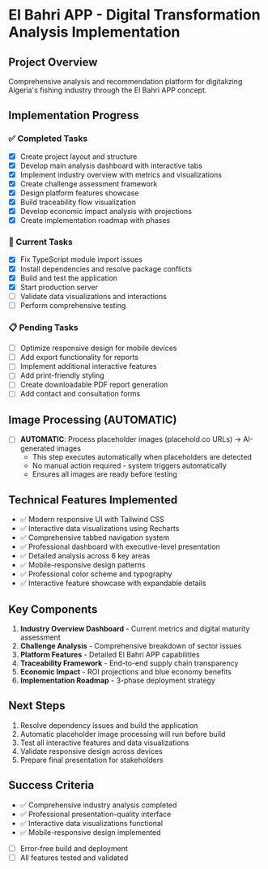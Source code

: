 # El Bahri APP - Digital Transformation Analysis Implementation

## Project Overview
Comprehensive analysis and recommendation platform for digitalizing Algeria's fishing industry through the El Bahri APP concept.

## Implementation Progress

### ✅ Completed Tasks
- [x] Create project layout and structure
- [x] Develop main analysis dashboard with interactive tabs
- [x] Implement industry overview with metrics and visualizations
- [x] Create challenge assessment framework
- [x] Design platform features showcase
- [x] Build traceability flow visualization
- [x] Develop economic impact analysis with projections
- [x] Create implementation roadmap with phases

### 🔄 Current Tasks
- [x] Fix TypeScript module import issues
- [x] Install dependencies and resolve package conflicts
- [x] Build and test the application
- [x] Start production server
- [ ] Validate data visualizations and interactions
- [ ] Perform comprehensive testing

### 📋 Pending Tasks
- [ ] Optimize responsive design for mobile devices
- [ ] Add export functionality for reports
- [ ] Implement additional interactive features
- [ ] Add print-friendly styling
- [ ] Create downloadable PDF report generation
- [ ] Add contact and consultation forms

## Image Processing (AUTOMATIC)
- [ ] **AUTOMATIC**: Process placeholder images (placehold.co URLs) → AI-generated images
  - This step executes automatically when placeholders are detected
  - No manual action required - system triggers automatically
  - Ensures all images are ready before testing

## Technical Features Implemented
- ✅ Modern responsive UI with Tailwind CSS
- ✅ Interactive data visualizations using Recharts
- ✅ Comprehensive tabbed navigation system
- ✅ Professional dashboard with executive-level presentation
- ✅ Detailed analysis across 6 key areas
- ✅ Mobile-responsive design patterns
- ✅ Professional color scheme and typography
- ✅ Interactive feature showcase with expandable details

## Key Components
1. **Industry Overview Dashboard** - Current metrics and digital maturity assessment
2. **Challenge Analysis** - Comprehensive breakdown of sector issues
3. **Platform Features** - Detailed El Bahri APP capabilities
4. **Traceability Framework** - End-to-end supply chain transparency
5. **Economic Impact** - ROI projections and blue economy benefits
6. **Implementation Roadmap** - 3-phase deployment strategy

## Next Steps
1. Resolve dependency issues and build the application
2. Automatic placeholder image processing will run before build
3. Test all interactive features and data visualizations
4. Validate responsive design across devices
5. Prepare final presentation for stakeholders

## Success Criteria
- ✅ Comprehensive industry analysis completed
- ✅ Professional presentation-quality interface
- ✅ Interactive data visualizations functional
- ✅ Mobile-responsive design implemented
- [ ] Error-free build and deployment
- [ ] All features tested and validated
